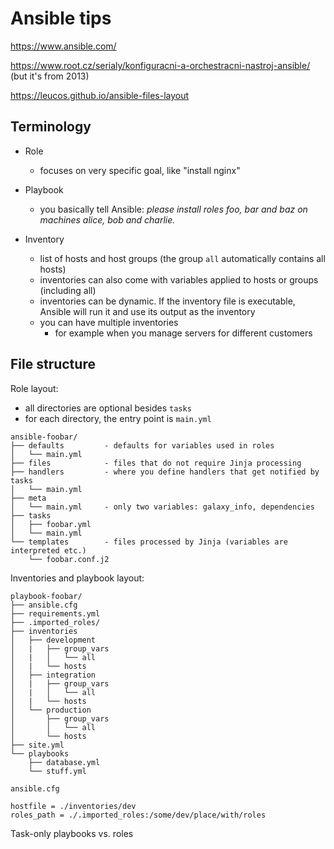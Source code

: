 Ansible tips
============

https://www.ansible.com/

https://www.root.cz/serialy/konfiguracni-a-orchestracni-nastroj-ansible/ (but it's from 2013)

https://leucos.github.io/ansible-files-layout

Terminology
-----------

- Role
  - focuses on very specific goal, like "install nginx"
  
- Playbook
  - you basically tell Ansible: _please install roles foo, bar and baz on machines alice, bob and charlie._

- Inventory
  - list of hosts and host groups (the group `all` automatically contains all hosts)
  - inventories can also come with variables applied to hosts or groups (including all)
  - inventories can be dynamic. If the inventory file is executable, Ansible will run it and use its output as the inventory
  - you can have multiple inventories
    -  for example when you manage servers for different customers


File structure
--------------

Role layout:

- all directories are optional besides `tasks`
- for each directory, the entry point is `main.yml`

```
ansible-foobar/
├── defaults         - defaults for variables used in roles
│   └── main.yml
├── files            - files that do not require Jinja processing
├── handlers         - where you define handlers that get notified by tasks
│   └── main.yml
├── meta
│   └── main.yml     - only two variables: galaxy_info, dependencies
├── tasks
│   ├── foobar.yml
│   └── main.yml
└── templates        - files processed by Jinja (variables are interpreted etc.)
    └── foobar.conf.j2
```

Inventories and playbook layout:

```
playbook-foobar/
├── ansible.cfg
├── requirements.yml
├── .imported_roles/
├── inventories
│   ├── development
│   |   ├── group_vars
│   |   │   └── all
│   |   └── hosts
│   ├── integration
│   |   ├── group_vars
│   |   │   └── all
│   |   └── hosts
│   └── production
│       ├── group_vars
│       │   └── all
│       └── hosts    
├── site.yml
└── playbooks
    ├── database.yml
    └── stuff.yml
```    

`ansible.cfg`

```
hostfile = ./inventories/dev
roles_path = ./.imported_roles:/some/dev/place/with/roles
```

Task-only playbooks vs. roles
    
